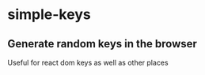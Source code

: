 # simple-keys
## Generate random keys in the browser

Useful for react dom keys as well as other places
